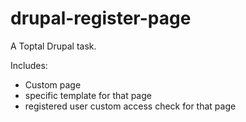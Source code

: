 # drupal-register-page

A Toptal Drupal task.

Includes:
   
   - Custom page
   - specific template for that page
   - registered user custom access check for that page